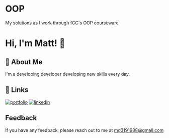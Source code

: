 
# OOP
My solutions as I work through fCC's OOP courseware


# Hi, I'm Matt! 👋


## 🚀 About Me
I'm a developing developer developing new skills every day.


## 🔗 Links
[![portfolio](https://img.shields.io/badge/my_portfolio-000?style=for-the-badge&logo=ko-fi&logoColor=white)](https://mdipietro22.github.io/MattDipietroPMP/#projects)
[![linkedin](https://img.shields.io/badge/linkedin-0A66C2?style=for-the-badge&logo=linkedin&logoColor=white)](https://www.linkedin.com/in/mattdipietropmp/)


## Feedback

If you have any feedback, please reach out to me at md3191988@gmail.com


